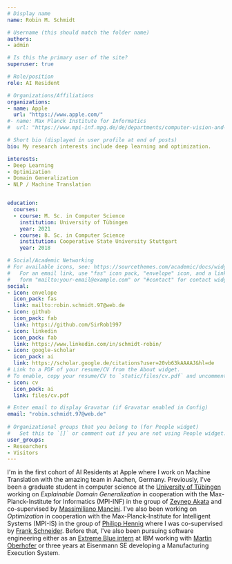 ```yaml
---
# Display name
name: Robin M. Schmidt

# Username (this should match the folder name)
authors:
- admin

# Is this the primary user of the site?
superuser: true

# Role/position
role: AI Resident

# Organizations/Affiliations
organizations:
- name: Apple
  url: "https://www.apple.com/"
#- name: Max Planck Institute for Informatics
#  url: "https://www.mpi-inf.mpg.de/de/departments/computer-vision-and-machine-learning"

# Short bio (displayed in user profile at end of posts)
bio: My research interests include deep learning and optimization.

interests:
- Deep Learning
- Optimization
- Domain Generalization
- NLP / Machine Translation


education:
  courses:
  - course: M. Sc. in Computer Science
    institution: University of Tübingen
    year: 2021
  - course: B. Sc. in Computer Science
    institution: Cooperative State University Stuttgart
    year: 2018

# Social/Academic Networking
# For available icons, see: https://sourcethemes.com/academic/docs/widgets/#icons
#   For an email link, use "fas" icon pack, "envelope" icon, and a link in the
#   form "mailto:your-email@example.com" or "#contact" for contact widget.
social:
- icon: envelope
  icon_pack: fas
  link: mailto:robin.schmidt.97@web.de
- icon: github
  icon_pack: fab
  link: https://github.com/SirRob1997
- icon: linkedin
  icon_pack: fab
  link: https://www.linkedin.com/in/schmidt-robin/
- icon: google-scholar
  icon_pack: ai
  link: https://scholar.google.de/citations?user=20vb63kAAAAJ&hl=de
# Link to a PDF of your resume/CV from the About widget.
# To enable, copy your resume/CV to `static/files/cv.pdf` and uncomment the lines below.  
- icon: cv
  icon_pack: ai
  link: files/cv.pdf

# Enter email to display Gravatar (if Gravatar enabled in Config)
email: "robin.schmidt.97@web.de"
  
# Organizational groups that you belong to (for People widget)
#   Set this to `[]` or comment out if you are not using People widget.  
user_groups:
- Researchers
- Visitors
---
```


I'm in the first cohort of AI Residents at Apple where I work on Machine Translation with the amazing team in Aachen, Germany. Previously, I've been a graduate student in computer science at the [University of Tübingen](https://uni-tuebingen.de/) working on *Explainable Domain Generalization* in cooperation with the Max-Planck-Institute for Informatics (MPI-INF) in the group of [Zeynep Akata](https://eml-unitue.de/people/zeynep-akata) and co-supervised by [Massimiliano Mancini](https://eml-unitue.de/people/massimiliano-mancini). I've also been working on *Optimization* in cooperation with the Max-Planck-Institute for Intelligent Systems (MPI-IS) in the group of [Philipp Hennig](https://uni-tuebingen.de/en/faculties/faculty-of-science/departments/computer-science/lehrstuehle/methods-of-machine-learning/personen/philipp-hennig/) where I was co-supervised by [Frank Schneider](https://fsschneider.netlify.com/). Before that, I've also been pursuing software engineering either as an [Extreme Blue intern](https://www.ibm.com/employment/extremeblue/) at IBM working with [Martin Oberhofer](https://www.linkedin.com/in/martin-oberhofer-9444382/) or three years at Eisenmann SE developing a Manufacturing Execution System.
                                                                                                                                                                                                                                                             
                                                                 
